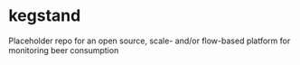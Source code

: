 # kegstand
Placeholder repo for an open source, scale- and/or flow-based platform for monitoring beer consumption
